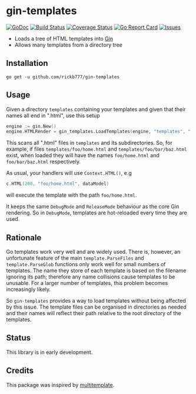 # gin-templates

[![GoDoc](https://img.shields.io/badge/api-Godoc-blue.svg)](https://pkg.go.dev/github.com/rickb777/gin-templates)
[![Build Status](https://api.travis-ci.org/rickb777/gin-templates.svg?branch=master)](https://travis-ci.org/rickb777/gin-templates/builds)
[![Coverage Status](https://coveralls.io/repos/rickb777/gin-templates/badge.svg?branch=master&service=github)](https://coveralls.io/github/rickb777/gin-templates?branch=master)
[![Go Report Card](https://goreportcard.com/badge/github.com/rickb777/gin-templates)](https://goreportcard.com/report/github.com/rickb777/gin-templates)
[![Issues](https://img.shields.io/github/issues/rickb777/gin-templates.svg)](https://github.com/rickb777/gin-templates/issues)

* Loads a tree of HTML templates into [Gin](https://github.com/gin-gonic/gin)
* Allows many templates from a directory tree

## Installation

    go get -u github.com/rickb777/gin-templates

## Usage

Given a directory `templates` containing your templates and given that their names all end in ".html", use this setup

```go
engine := gin.New()
engine.HTMLRender = gin_templates.LoadTemplates(engine, "templates", ".html")
```

This scans all ".html" files in `templates` and its subdirectories. So, for example, if files `templates/foo/home.html` and `templates/foo/bar/baz.html` exist, when loaded they will have the names `foo/home.html` and `foo/bar/baz.html` respectively.

As usual, your handlers will use `Context.HTML()`, e.g

```go
c.HTML(200, "foo/home.html", dataModel)
```
will execute the template with the path `foo/home.html`.

It keeps the same  `DebugMode` and `ReleaseMode` behaviour as the core Gin rendering. So in `DebugMode`, templates are hot-reloaded every time they are used.

## Rationale

Go templates work very well and are widely used. There is, however, an unfortunate feature of the main `template.ParseFiles` and `template.ParseGlob` functions only work well for small numbers of templates. The name they store of each template is based on the filename ignoring its path; therefore any name collisions cause templates to be unusable. For a larger number of templates, this problem becomes increasingly likely.

So `gin-templates` provides a way to load templates without being affected by this issue. The template files can be organised in directories as needed and their names will reflect their path relative to the root directory of the templates.

## Status

This library is in early development.

## Credits

This package was inspired by [multitemplate](https://github.com/gin-contrib/multitemplate).